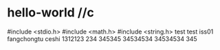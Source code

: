 # hello-world  //c
#include <stdio.h>
#include <math.h>
#include <string.h>
test
test
iss01
fangchongtu
ceshi
1312123
234
345345
34534534
34534534
345
